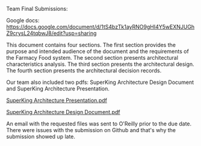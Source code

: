Team Final Submissions:

Google docs: https://docs.google.com/document/d/1tS4bzTk1ayRNO9gHI4Y5wEXNJUGhZ9crysL24tqbwJ8/edit?usp=sharing

This document contains four sections. The first section provides the purpose and intended audience of the document and the requirements of the Farmacy Food system. The second section presents architectural characteristics analysis. The third section presents the architectural design. The fourth section presents the architectural decision records.

Our team also included two pdfs: SuperKing Architecture Design Document and SuperKing Architecture Presentation.

[SuperKing Architecture Presentation.pdf](https://github.com/lastlegion/arch-katas/files/5620372/SuperKing.Architecture.Presentation.pdf)

[SuperKing Architecture Design Document.pdf](https://github.com/lastlegion/arch-katas/files/5620373/SuperKing.Architecture.Design.Document.pdf)

An email with the requested files was sent to O'Reilly prior to the due date. There were issues with the submission on Github and that's why the submission showed up late.
